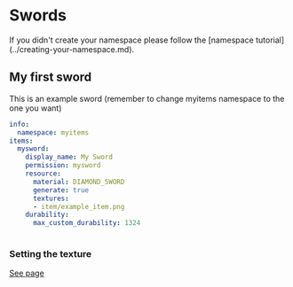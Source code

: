 # Swords


<Warning>
If you didn't create your namespace please follow the [namespace tutorial](../creating-your-namespace.md).
</Warning>


## My first sword

This is an example sword \(remember to change myitems namespace to the one you want\)

```yaml
info:
  namespace: myitems
items:
  mysword:
    display_name: My Sword
    permission: mysword
    resource:
      material: DIAMOND_SWORD
      generate: true
      textures:
      - item/example_item.png
    durability:
      max_custom_durability: 1324
  
```

### Setting the texture


[See page](../item-properties/resource/)




